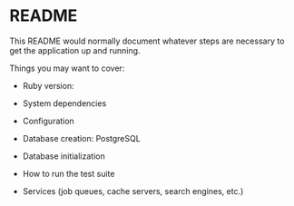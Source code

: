 # README
This README would normally document whatever steps are necessary to get the
application up and running.

Things you may want to cover:

* Ruby version:
* System dependencies
* Configuration
* Database creation: PostgreSQL
* Database initialization
* How to run the test suite

* Services (job queues, cache servers, search engines, etc.)
